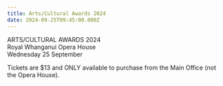 ```yaml
---
title: Arts/Cultural Awards 2024
date: 2024-09-25T09:45:00.000Z
---
```

ARTS/CULTURAL AWARDS 2024  
Royal Whanganui Opera House  
Wednesday 25 September  

Tickets are $13 and ONLY available to purchase from the Main Office (not the Opera House).
